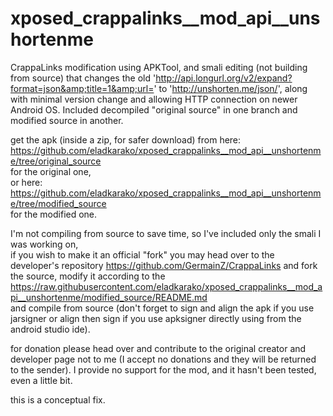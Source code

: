 # xposed_crappalinks__mod_api__unshortenme
CrappaLinks modification using APKTool, and smali editing (not building from source) that changes the old 'http://api.longurl.org/v2/expand?format=json&amp;title=1&amp;url=' to 'http://unshorten.me/json/', along with minimal version change and allowing HTTP connection on newer Android OS. Included decompiled "original source" in one branch and modified source in another.

get the apk (inside a zip, for safer download) from here:  
https://github.com/eladkarako/xposed_crappalinks__mod_api__unshortenme/tree/original_source  
for the original one,  
or here:  
https://github.com/eladkarako/xposed_crappalinks__mod_api__unshortenme/tree/modified_source  
for the modified one.  

I'm not compiling from source to save time, so I've included only the smali I was working on,  
if you wish to make it an official "fork" you may head over to the developer's repository https://github.com/GermainZ/CrappaLinks and fork the source, modify it according to the https://raw.githubusercontent.com/eladkarako/xposed_crappalinks__mod_api__unshortenme/modified_source/README.md  
and compile from source (don't forget to sign and align the apk if you use jarsigner or align then sign if you use apksigner directly using from the android studio ide). 

for donation please head over and contribute to the original creator and developer page not to me (I accept no donations and they will be returned to the sender).
I provide no support for the mod, and it hasn't been tested, even a little bit.

this is a conceptual fix.
